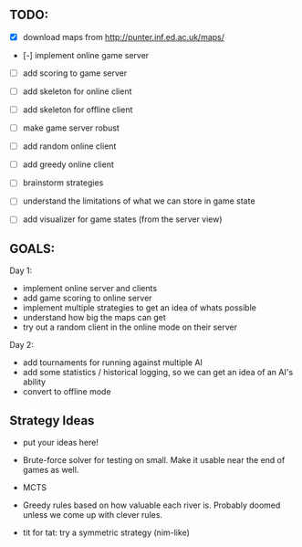 ## TODO:

* [x] download maps from http://punter.inf.ed.ac.uk/maps/
* [-] implement online game server 
* [ ] add scoring to game server
* [ ] add skeleton for online client
* [ ] add skeleton for offline client
* [ ] make game server robust
* [ ] add random online client
* [ ] add greedy online client
* [ ] brainstorm strategies
* [ ] understand the limitations of what we can store in game state
* [ ] add visualizer for game states (from the server view)


## GOALS:

Day 1: 

 * implement online server and clients
 * add game scoring to online server
 * implement multiple strategies to get an idea of whats possible
 * understand how big the maps can get
 * try out a random client in the online mode on their server

Day 2:

  * add tournaments for running against multiple AI
  * add some statistics / historical logging, so we can get an idea of an AI's ability
  * convert to offline mode

## Strategy Ideas

* put your ideas here!

* Brute-force solver for testing on small. Make it usable near the end of games
  as well.
* MCTS
* Greedy rules based on how valuable each river is. Probably doomed unless we
  come up with clever rules.
* tit for tat: try a symmetric strategy (nim-like)
